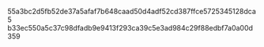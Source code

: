 55a3bc2d5fb52de37a5afaf7b648caad50d4adf52cd387ffce5725345128dca5
b33ec550a5c37c98dfadb9e9413f293ca39c5e3ad984c29f88edbf7a0a00d359
